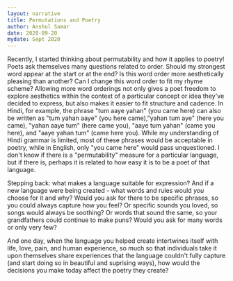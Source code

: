 ```yaml
---
layout: narrative
title: Permutations and Poetry
author: Anshul Samar
date: 2020-09-20
mydate: Sept 2020
---
```


Recently, I started thinking about permutability and how it applies to poetry! Poets ask themselves many questions related to order. Should my strongest word appear at the start or at the end? Is this word order more aesthetically pleasing than another? Can I change this word order to fit my rhyme scheme? Allowing more word orderings not only gives a poet freedom to explore aesthetics within the context of a particular concept or idea they've decided to express, but also makes it easier to fit structure and cadence. In Hindi, for example, the phrase "tum aaye yahan" (you came here) can also be written as "tum yahan aaye" (you here came),"yahan tum aye" (here you came), "yahan aaye tum" (here came you), "aaye tum yahan" (came you here), and "aaye yahan tum" (came here you). While my understanding of Hindi grammar is limited, most of these phrases would be acceptable in poetry, while in English, only "you came here" would pass unquestioned. I don't know if there is a "permutability" measure for a particular language, but if there is, perhaps it is related to how easy it is to be a poet of that language.

Stepping back: what makes a language suitable for expression? And if a new language were being created - what words and rules would <i>you</i> choose for it and why? Would you ask for there to be specific phrases, so you could always capture how you feel? Or specific sounds you loved, so songs would always be soothing? Or words that sound the same, so your grandfathers could continue to make puns? Would you ask for many words or only very few? 

And one day, when the language you helped create intertwines itself with life, love, pain, and human experience, so much so that individuals take it upon themselves share experiences that the language couldn't fully capture (and start doing so in beautiful and suprising ways), how would the decisions you make today affect the poetry they create? 

